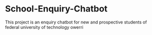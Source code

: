 # School-Enquiry-Chatbot
This project is an enquiry chatbot for new and prospective students of federal university of technology owerri
